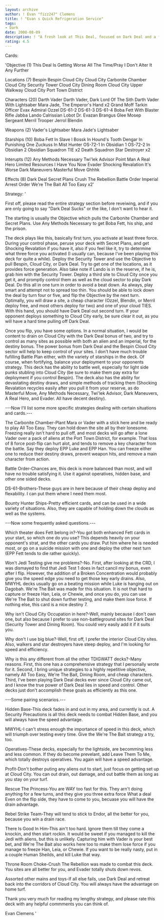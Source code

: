 ```yaml
---
layout: archive
author: ! Evan "fizz247" Clemens
title: ! "Evan s Quick Refrigeration Service"
tags:
- Dark
date: 2000-08-09
description: ! "A fresh look at This Deal, focused on Dark Deal and a fast flip with cheap characters.  Vader, Mara, and a splash of tech turn the Carbonite Chamber into mom and pop's freezing company."
rating: 4.5
---
```

Cards: 

'Objective (1)
This Deal Is Getting Worse All The Time/Pray I Don't Alter It Any Further

Locations (7)
Bespin
Bespin Cloud City
Cloud City Carbonite Chamber
Cloud City Security Tower
Cloud City Dining Room
Cloud City Upper Walkway
Cloud City Port Town District

Characters (20)
Darth Vader
Darth Vader, Dark Lord Of The Sith
Darth Vader With Lightsaber
Mara Jade, The Emperor's Hand x2
Grand Moff Tarkin
Officer Evax
Admiral Ozzel
DS-61-2
DS-61-3
DS-61-4
Boba Fett With Blaster Rifle
Jabba
Lando Calrissian
Lobot
Dr. Evazan
Brangus Glee
Mosep
Sergeant Merril
Trooper Jerrol Blendin

Weapons (2)
Vader's Lightsaber
Mara Jade's Lightsaber

Starships (10)
Boba Fett In Slave I
Bossk In Hound's Tooth
Dengar In Punishing One
Zuckuss In Mist Hunter
OS-72-1 In Obsidian 1
OS-72-2 In Obsidian 2
Obsidian Squadron TIE x2
Death Squadron Star Destroyer x2

Interupts (12)
Any Methods Necessary
Twi'lek Advisor
Point Man
A Real Hero
Limited Resources
I Have You Now
Evader
Shocking Revalation
It's Worse
Dark Maneuvers
Masterful Move
Ghhhk

Effects (8)
Dark Deal
Secret Plans
Crush The Rebellion
Battle Order
Imperial Arrest Order
We're The Bait
All Too Easy x2'

Strategy: '

First off, please read the entire strategy section before reveiwing, and if you are only going to say "Dark Deal Sucks" or the like, I don't want to hear it.

The starting is usually the Objective which pulls the Carbonite Chamber and Secret Plans.  Use Any Methods Necessary to get Boba Fett, his ship, and the prison.

The deck plays like this, basically first turn, you activate at least three force.  During your control phase, peruse your deck with Secret Plans, and get Shocking Revalation if you have it, also if you feel like it, try to determine what three force you activated (I usually can, because I've been playing this deck for quite a while).  Deploy the Security Tower and use the Objective to pull Bespin, Cloud City, or Dark Deal.  Try to get one of the locations, as it provides force generation.  Also take note if Lando is in the reserve, if he is, grab him with the Security Tower.  Deploy a third site to Cloud City once you get it, and promptly control them as well as the cloud sector to play Dark Deal.  Do this all in one turn in order to avoid a beat down.  As always, play smart and attempt not to spread too thin.  You should be able to lock down the deal by turn four or five, and flip the Objective by the next turn.  Optimally, you will draw a site, a cheap character (Ozzel, Blendin, or Merril deploy free, and most others deploy for two) and one of your cloud TIES.  With this hand, you should have Dark Deal out second turn.  If your opponent deploys something to Cloud City early, be sure clear it out, as you will have a hard time pulling off Dark Deal.

Once you flip, you have some options.  In a normal situation, I would be content to drain on Cloud City with the Dark Deal bonus of two, and try to control as many sites as possible with both an alien and an imperial, for the destiny bonus.  The power bonus from Dark Deal and the Bespin Cloud City sector will help to keep control of your sites.  I don't have much trouble fufilling Battle Plan either, with the variety of starships in the deck.  Of course, when fortifying, balance your deployment to your opponents strategy.  This deck has the ability to battle well, especially for light side punks stubling into Cloud City (be sure to make them pay extra for deployment if you control Bespin).  The deck also has the ability for devastating destiny draws, and simple methods of tracking them (Shocking Revalation recycles easily after you pull it from your reserve, as do Masterful Move, Any Methods Necessary, Twi'lek Advisor, Dark Maneuvers, A Real Hero, and Evader.  All have decent destiny).

---Now I'll list some more specific strategies dealing with certain situations and cards.---

The Carbonite Chamber-Plant Mara or Vader with a stick here and be ready to play All Too Easy.	They can hold down the site all by their lonesome.  Freezing really isn't hard to pull off, and most decks will go after a lone Vader over a pack of aliens at the Port Town District, for example.  That loss of 8 force post-flip can hurt alot, and tends to remove a key character from the battle.  Say they deploy EPP Luke and EPP Han.  You can freeze either one to reduce their destiny draws, prevent weapon hits, and remove a main character from action.

Battle Order-Chances are, this deck is more balanced than most, and will have no trouble satisfying it.  Use it against operatives, hidden base, and other one sided decks.

DS-61-Brothers-These guys are in here because of their cheap deploy and flexability.  I can put them where I need them most.

Bounty Hunter Ships-Pretty efficient cards, and can be used in a wide variety of situations.  Also, they are capable of holding down the clouds as well as the systems.

---Now some frequently asked questions.---

Which theater does Fett belong in?-You got both enhanced Fett cards in your start, so which one do you use?  This depends heavily on your opponent's strat, and the other cards you draw.  Put him where he is needed most, or go on a suicide mission with one and deploy the other next turn (EPP Fett tends to die rather quickly).

Won't Jedi Testing give me problems?-No.  First, after looking at the CRD, I was dismayed to find that Jedi Test 1 does in fact cancil my bonus, even after I flip.  However, the addition of a Broken Concentration would probably give you the speed edge you need to get those key early drains.  Also, MWYHL decks usually go on a beating mission while Luke is hanging out on Dagobah.  We're The Bait was made for this situation.  It is not that hard to capture or freeze Han, Leia, or Chewie, and once you do, you can use We're The Bait to shut down further testing, and make them lose force.  If nothing else, this card is a nice destiny 7.

Why isn't Cloud City Occupation in here?-Well, mainly because I don't own one, but also because I prefer to use non-battleground sites for Dark Deal (Security Tower and Dining Room).  You could very easily add it if it suits you.

Why don't I use big blue?-Well, first off, I prefer the interior Cloud City sites.  Also, walkers and star destroyers have steep deploy, and I'm looking for speed and efficiency.

Why is this any different from all the other TDIGWATT decks?-Many reasons.  First, this one has a comprehensive strategy that I personally wrote for it.  Second, I bring unique strategies to a highly repetitive objective, namely All Too Easy, We're The Bait, Dining Room, and cheap characters.	Third, I've been playing Dark Deal decks ever since Cloud City came out, and I know the true power of Dark Deal lies in speed and control.  Other decks just don't accomplish these goals as efficiently as this one.

---Some pairing scenarios.---

Hidden Base-This deck fades in and out in my area, and currently is out.  A Security Precautions is all this deck needs to combat Hidden Base, and you will always have the speed advantage.

MWYHL-I can't stress enough the importance of speed in this deck, which will triumph over testing every time.	Give the We're The Bait strategy a try, too.

Operatives-These decks, especially for the lightside, are becomming less and less common.  If they do become prevelant, add Leave Them To Me, which totally destroys operatives.  You again will have a speed advantage.

Profit-Don't bother puting any aliens out to start, just focus on getting set up at Cloud City.  You can out drain, out damage, and out battle them as long as you stay on your turf.

Rescue The Princess-You are WAY too fast for this.  They arn't doing anything for a few turns, and they give you three extra force  What a deal  Even on the flip side, they have to come to you, becuase you will have the drain advantage.

Rebel Strike Team-They will tend to stick to Endor, all the better for you, because you win a drain race.

There Is Good In Him-This ain't too hard.  Ignore them till they come a knockin, and then start rockin.  It would be sweet if you managed to kill the Jedi with aliens, but this is unlikely.	Capturing him with Vader is your best bet, and We're The Bait also works here too to make them lose force if you manage to freeze Han, Leia, or Chewie.  If you want to be really nasty, put in a couple Human Sheilds, and kill Luke that way.

Throne Room Choke-Crush The Rebellion was made to combat this deck.  You sites are all better for you, and Evader totally shuts down revos.

Assorted other mains and toys-If all else fails, use Dark Deal and retreat back into the corridors of Cloud City.  You will always have the advantage on home turf.

Thank you very much for reading my lengthy strategy, and please rate this deck with any helpful commments you can think of.

Evan Clemens  '